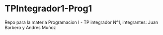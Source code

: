 # TPIntegrador1-Prog1
Repo para la materia Programacion I - TP integrador N°1, integrantes: Juan Barbero y Andres Muñoz
